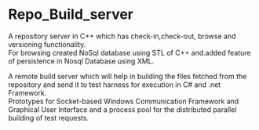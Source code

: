 # Repo_Build_server
A repository server in C++ which has check-in,check-out, browse and versioning functionality.  
For browsing created NoSql database using STL of C++ and.added feature of persistence in Nosql Database using XML.  

A remote build server which will help in building the files fetched from the repository and send it to test harness for execution in C# and .net Framework.  
Prototypes for Socket-based Windows Communication Framework and Graphical User Interface and a process pool for the distributed parallel building of test requests.
